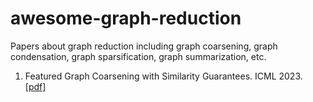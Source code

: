 # awesome-graph-reduction
Papers about graph reduction including graph coarsening, graph condensation, graph sparsification, graph summarization, etc.

1. Featured Graph Coarsening with Similarity Guarantees. ICML 2023. [[pdf]](http://proceedings.mlr.press/v202/kumar23a/kumar23a.pdf)

